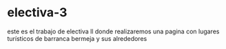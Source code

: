 # electiva-3
este es el trabajo de electiva ll donde realizaremos una pagina con lugares turísticos de barranca bermeja y sus alrededores 

